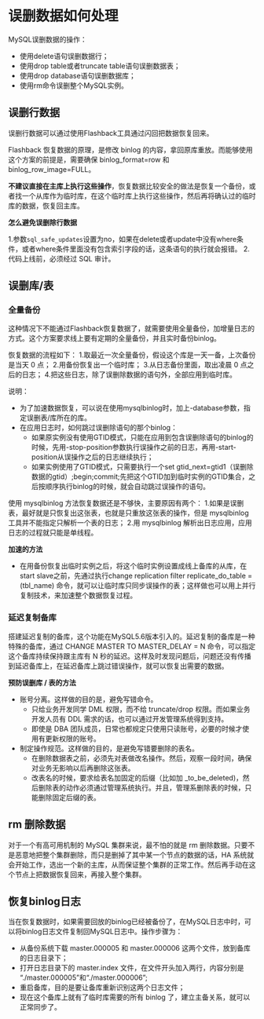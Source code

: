 # 误删数据如何处理

MySQL误删数据的操作：
* 使用delete语句误删数据行；
* 使用drop table或者truncate table语句误删数据表；
* 使用drop database语句误删数据库；
* 使用rm命令误删整个MySQL实例。

## 误删行数据

误删行数据可以通过使用Flashback工具通过闪回把数据恢复回来。

Flashback 恢复数据的原理，是修改 binlog 的内容，拿回原库重放。而能够使用这个方案的前提是，需要确保 binlog_format=row 和 binlog_row_image=FULL。

**不建议直接在主库上执行这些操作**，恢复数据比较安全的做法是恢复一个备份，或者找一个从库作为临时库，在这个临时库上执行这些操作，然后再将确认过的临时库的数据，恢复回主库。

**怎么避免误删除行数据**

1.参数`sql_safe_updates`设置为no，如果在delete或者update中没有where条件，或者where条件里面没有包含索引字段的话，这条语句的执行就会报错。
2.代码上线前，必须经过 SQL 审计。

## 误删库/表

### 全量备份

这种情况下不能通过Flashback恢复数据了，就需要使用全量备份，加增量日志的方式。这个方案要求线上要有定期的全量备份，并且实时备份binlog。

恢复数据的流程如下：
1.取最近一次全量备份，假设这个库是一天一备，上次备份是当天 0 点；
2.用备份恢复出一个临时库；
3.从日志备份里面，取出凌晨 0 点之后的日志；
4.把这些日志，除了误删除数据的语句外，全部应用到临时库。

说明：

* 为了加速数据恢复，可以说在使用mysqlbinlog时，加上-database参数，指定误删表/库所在的库。
* 在应用日志时，如何跳过误删除语句的那个binlog：
    * 如果原实例没有使用GTID模式，只能在应用到包含误删除语句的binlog的时候，先用-stop-position参数执行误操作之前的日志，再用-start-position从误操作之后的日志继续执行；
    * 如果实例使用了GTID模式，只需要执行一个set gtid_next=gtid1（误删除数据的gtid）;begin;commit;先把这个GTID加到临时实例的GTID集合，之后按顺序执行binlog的时候，就会自动跳过误操作的语句。

使用 mysqlbinlog 方法恢复数据还是不够快，主要原因有两个：
1.如果是误删表，最好就是只恢复出这张表，也就是只重放这张表的操作，但是 mysqlbinlog 工具并不能指定只解析一个表的日志；
2.用 mysqlbinlog 解析出日志应用，应用日志的过程就只能是单线程。

**加速的方法**

* 在用备份恢复出临时实例之后，将这个临时实例设置成线上备库的从库，在start slave之前，先通过执行change replication filter replicate_do_table = (tbl_name) 命令，就可以让临时库只同步误操作的表；这样做也可以用上并行复制技术，来加速整个数据恢复过程。

### 延迟复制备库

搭建延迟复制的备库，这个功能在MySQL5.6版本引入的。延迟复制的备库是一种特殊的备库，通过 CHANGE MASTER TO MASTER_DELAY = N 命令，可以指定这个备库持续保持跟主库有 N 秒的延迟。这样及时发现问题后，问题还没有传播到延迟备库上，在延迟备库上跳过错误操作，就可以恢复出需要的数据。

**预防误删库 / 表的方法**

* 账号分离。这样做的目的是，避免写错命令。
    * 只给业务开发同学 DML 权限，而不给 truncate/drop 权限。而如果业务开发人员有 DDL 需求的话，也可以通过开发管理系统得到支持。
    * 即使是 DBA 团队成员，日常也都规定只使用只读账号，必要的时候才使用有更新权限的账号。
* 制定操作规范。这样做的目的，是避免写错要删除的表名。
    * 在删除数据表之前，必须先对表做改名操作。然后，观察一段时间，确保对业务无影响以后再删除这张表。
    * 改表名的时候，要求给表名加固定的后缀（比如加 _to_be_deleted)，然后删除表的动作必须通过管理系统执行。并且，管理系删除表的时候，只能删除固定后缀的表。

## rm 删除数据

对于一个有高可用机制的 MySQL 集群来说，最不怕的就是 rm 删除数据。只要不是恶意地把整个集群删除，而只是删掉了其中某一个节点的数据的话，HA 系统就会开始工作，选出一个新的主库，从而保证整个集群的正常工作。然后再手动在这个节点上把数据恢复回来，再接入整个集群。

## 恢复binlog日志

当在恢复数据时，如果需要回放的binlog已经被备份了，在MySQL日志中时，可以将binlog日志文件复制回MySQL日志中。操作步骤为：

* 从备份系统下载 master.000005 和 master.000006 这两个文件，放到备库的日志目录下；
* 打开日志目录下的 master.index 文件，在文件开头加入两行，内容分别是 “./master.000005”和“./master.000006”;
* 重启备库，目的是要让备库重新识别这两个日志文件；
* 现在这个备库上就有了临时库需要的所有 binlog 了，建立主备关系，就可以正常同步了。
